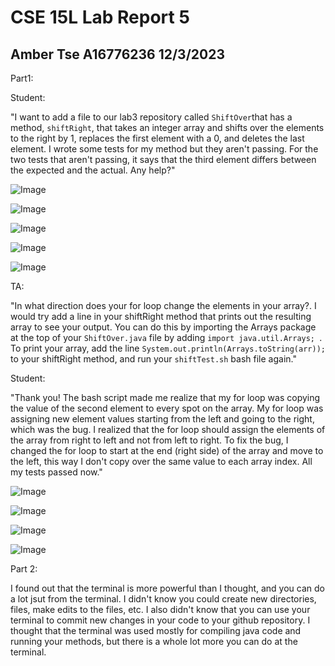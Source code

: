 # CSE 15L Lab Report 5
## Amber Tse A16776236 12/3/2023

Part1:

Student:

"I want to add a file to our lab3 repository called ```ShiftOver```that has a method, ```shiftRight```, that takes an integer array and shifts over the elements to the right by 1, replaces the first element with a 0, and deletes the last element. I wrote some tests for my method but they aren't passing. For the two tests that aren't passing, it says that the third element differs between the expected and the actual. Any help?"

![Image](lab5(1).png)

![Image](lab5(2).png)

![Image](lab5(3).png)

![Image](lab5(4).png)

![Image](lab5(5).png)


TA:

"In what direction does your for loop change the elements in your array?. I would try add a line in your shiftRight method that prints out the resulting array to see your output. You can do this by importing the Arrays package at the top of your ```ShiftOver.java``` file by adding ```import java.util.Arrays; ```. To print your array, add the line ```System.out.println(Arrays.toString(arr));``` to your shiftRight method, and run your ```shiftTest.sh``` bash file again."

Student:

"Thank you! The bash script made me realize that my for loop was copying the value of the second element to every spot on the array. My for loop was assigning new element values starting from the left and going to the right, which was the bug. I realized that the for loop should assign the elements of the array from right to left and not from left to right. To fix the bug, I changed the for loop to start at the end (right side) of the array and move to the left, this way I don't copy over the same value to each array index. All my tests passed now."

![Image](lab5(6).png)

![Image](lab5(7).png)

![Image](lab5(8).png)

![Image](lab5(9).png)


Part 2:

I found out that the terminal is more powerful than I thought, and you can do a lot jsut from the terminal. I didn't know you could create new directories, files, make edits to the files, etc. I also didn't know that you can use your terminal to commit new changes in your code to your github repository. I thought that the terminal was used mostly for compiling java code and running your methods, but there is a whole lot more you can do at the terminal.  

